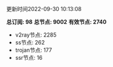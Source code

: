 更新时间2022-09-30 10:13:08

**总订阅: 98**
**总节点: 9002**
**有效节点: 2740**
- v2ray节点: 2285
- ss节点: 262
- trojan节点: 177
- ssr节点: 16
